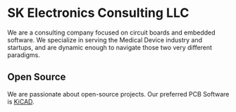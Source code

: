 # SK Electronics Consulting LLC

We are a consulting company focused on circuit boards and embedded software.  We specialize in serving the Medical Device industry and startups, and are dynamic enough to navigate those two very different paradigms.  

## Open Source

We are passionate about open-source projects.  Our preferred PCB Software is [KiCAD](https://www.kicad.org/). 

